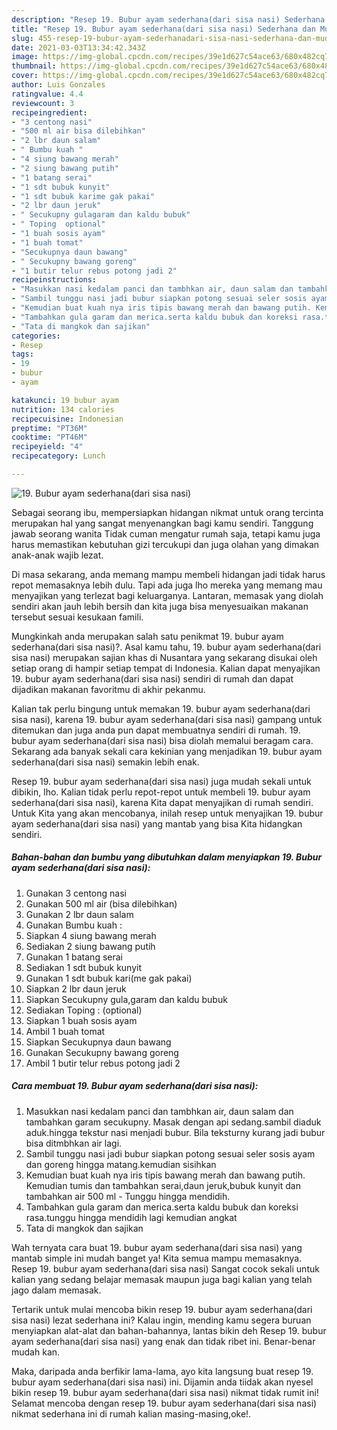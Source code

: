 ```yaml
---
description: "Resep 19. Bubur ayam sederhana(dari sisa nasi) Sederhana dan Mudah Dibuat"
title: "Resep 19. Bubur ayam sederhana(dari sisa nasi) Sederhana dan Mudah Dibuat"
slug: 455-resep-19-bubur-ayam-sederhanadari-sisa-nasi-sederhana-dan-mudah-dibuat
date: 2021-03-03T13:34:42.343Z
image: https://img-global.cpcdn.com/recipes/39e1d627c54ace63/680x482cq70/19-bubur-ayam-sederhanadari-sisa-nasi-foto-resep-utama.jpg
thumbnail: https://img-global.cpcdn.com/recipes/39e1d627c54ace63/680x482cq70/19-bubur-ayam-sederhanadari-sisa-nasi-foto-resep-utama.jpg
cover: https://img-global.cpcdn.com/recipes/39e1d627c54ace63/680x482cq70/19-bubur-ayam-sederhanadari-sisa-nasi-foto-resep-utama.jpg
author: Luis Gonzales
ratingvalue: 4.4
reviewcount: 3
recipeingredient:
- "3 centong nasi"
- "500 ml air bisa dilebihkan"
- "2 lbr daun salam"
- " Bumbu kuah "
- "4 siung bawang merah"
- "2 siung bawang putih"
- "1 batang serai"
- "1 sdt bubuk kunyit"
- "1 sdt bubuk karime gak pakai"
- "2 lbr daun jeruk"
- " Secukupny gulagaram dan kaldu bubuk"
- " Toping  optional"
- "1 buah sosis ayam"
- "1 buah tomat"
- "Secukupnya daun bawang"
- " Secukupny bawang goreng"
- "1 butir telur rebus potong jadi 2"
recipeinstructions:
- "Masukkan nasi kedalam panci dan tambhkan air, daun salam dan tambahkan garam secukupny. Masak dengan api sedang.sambil diaduk aduk.hingga tekstur nasi menjadi bubur. Bila teksturny kurang jadi bubur bisa ditmbhkan air lagi."
- "Sambil tunggu nasi jadi bubur siapkan potong sesuai seler sosis ayam dan goreng hingga matang.kemudian sisihkan"
- "Kemudian buat kuah nya iris tipis bawang merah dan bawang putih. Kemudian tumis dan tambahkan serai,daun jeruk,bubuk kunyit dan tambahkan air 500 ml Tunggu hingga mendidih."
- "Tambahkan gula garam dan merica.serta kaldu bubuk dan koreksi rasa.tunggu hingga mendidih lagi kemudian angkat"
- "Tata di mangkok dan sajikan"
categories:
- Resep
tags:
- 19
- bubur
- ayam

katakunci: 19 bubur ayam 
nutrition: 134 calories
recipecuisine: Indonesian
preptime: "PT36M"
cooktime: "PT46M"
recipeyield: "4"
recipecategory: Lunch

---
```



![19. Bubur ayam sederhana(dari sisa nasi)](https://img-global.cpcdn.com/recipes/39e1d627c54ace63/680x482cq70/19-bubur-ayam-sederhanadari-sisa-nasi-foto-resep-utama.jpg)

Sebagai seorang ibu, mempersiapkan hidangan nikmat untuk orang tercinta merupakan hal yang sangat menyenangkan bagi kamu sendiri. Tanggung jawab seorang  wanita Tidak cuman mengatur rumah saja, tetapi kamu juga harus memastikan kebutuhan gizi tercukupi dan juga olahan yang dimakan anak-anak wajib lezat.

Di masa  sekarang, anda memang mampu membeli hidangan jadi tidak harus repot memasaknya lebih dulu. Tapi ada juga lho mereka yang memang mau menyajikan yang terlezat bagi keluarganya. Lantaran, memasak yang diolah sendiri akan jauh lebih bersih dan kita juga bisa menyesuaikan makanan tersebut sesuai kesukaan famili. 



Mungkinkah anda merupakan salah satu penikmat 19. bubur ayam sederhana(dari sisa nasi)?. Asal kamu tahu, 19. bubur ayam sederhana(dari sisa nasi) merupakan sajian khas di Nusantara yang sekarang disukai oleh setiap orang di hampir setiap tempat di Indonesia. Kalian dapat menyajikan 19. bubur ayam sederhana(dari sisa nasi) sendiri di rumah dan dapat dijadikan makanan favoritmu di akhir pekanmu.

Kalian tak perlu bingung untuk memakan 19. bubur ayam sederhana(dari sisa nasi), karena 19. bubur ayam sederhana(dari sisa nasi) gampang untuk ditemukan dan juga anda pun dapat membuatnya sendiri di rumah. 19. bubur ayam sederhana(dari sisa nasi) bisa diolah memalui beragam cara. Sekarang ada banyak sekali cara kekinian yang menjadikan 19. bubur ayam sederhana(dari sisa nasi) semakin lebih enak.

Resep 19. bubur ayam sederhana(dari sisa nasi) juga mudah sekali untuk dibikin, lho. Kalian tidak perlu repot-repot untuk membeli 19. bubur ayam sederhana(dari sisa nasi), karena Kita dapat menyajikan di rumah sendiri. Untuk Kita yang akan mencobanya, inilah resep untuk menyajikan 19. bubur ayam sederhana(dari sisa nasi) yang mantab yang bisa Kita hidangkan sendiri.

<!--inarticleads1-->

##### Bahan-bahan dan bumbu yang dibutuhkan dalam menyiapkan 19. Bubur ayam sederhana(dari sisa nasi):

1. Gunakan 3 centong nasi
1. Gunakan 500 ml air (bisa dilebihkan)
1. Gunakan 2 lbr daun salam
1. Gunakan  Bumbu kuah :
1. Siapkan 4 siung bawang merah
1. Sediakan 2 siung bawang putih
1. Gunakan 1 batang serai
1. Sediakan 1 sdt bubuk kunyit
1. Gunakan 1 sdt bubuk kari(me gak pakai)
1. Siapkan 2 lbr daun jeruk
1. Siapkan  Secukupny gula,garam dan kaldu bubuk
1. Sediakan  Toping : (optional)
1. Siapkan 1 buah sosis ayam
1. Ambil 1 buah tomat
1. Siapkan Secukupnya daun bawang
1. Gunakan  Secukupny bawang goreng
1. Ambil 1 butir telur rebus potong jadi 2




<!--inarticleads2-->

##### Cara membuat 19. Bubur ayam sederhana(dari sisa nasi):

1. Masukkan nasi kedalam panci dan tambhkan air, daun salam dan tambahkan garam secukupny. Masak dengan api sedang.sambil diaduk aduk.hingga tekstur nasi menjadi bubur. Bila teksturny kurang jadi bubur bisa ditmbhkan air lagi.
1. Sambil tunggu nasi jadi bubur siapkan potong sesuai seler sosis ayam dan goreng hingga matang.kemudian sisihkan
1. Kemudian buat kuah nya iris tipis bawang merah dan bawang putih. Kemudian tumis dan tambahkan serai,daun jeruk,bubuk kunyit dan tambahkan air 500 ml - Tunggu hingga mendidih.
1. Tambahkan gula garam dan merica.serta kaldu bubuk dan koreksi rasa.tunggu hingga mendidih lagi kemudian angkat
1. Tata di mangkok dan sajikan




Wah ternyata cara buat 19. bubur ayam sederhana(dari sisa nasi) yang mantab simple ini mudah banget ya! Kita semua mampu memasaknya. Resep 19. bubur ayam sederhana(dari sisa nasi) Sangat cocok sekali untuk kalian yang sedang belajar memasak maupun juga bagi kalian yang telah jago dalam memasak.

Tertarik untuk mulai mencoba bikin resep 19. bubur ayam sederhana(dari sisa nasi) lezat sederhana ini? Kalau ingin, mending kamu segera buruan menyiapkan alat-alat dan bahan-bahannya, lantas bikin deh Resep 19. bubur ayam sederhana(dari sisa nasi) yang enak dan tidak ribet ini. Benar-benar mudah kan. 

Maka, daripada anda berfikir lama-lama, ayo kita langsung buat resep 19. bubur ayam sederhana(dari sisa nasi) ini. Dijamin anda tiidak akan nyesel bikin resep 19. bubur ayam sederhana(dari sisa nasi) nikmat tidak rumit ini! Selamat mencoba dengan resep 19. bubur ayam sederhana(dari sisa nasi) nikmat sederhana ini di rumah kalian masing-masing,oke!.


